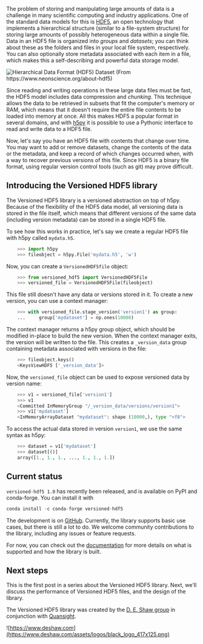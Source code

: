 <!--
.. title: Introducing Versioned HDF5
.. slug: introducing-versioned-hdf5
.. date: 2020-08-12 14:37:29 UTC-05:00
.. tags: 
.. category: 
.. link: 
.. description: 
.. type: text
-->


The problem of storing and manipulating large amounts of data is a challenge in many scientific computing and industry applications. One of the standard data models for this is [HDF5](https://support.hdfgroup.org/HDF5/whatishdf5.html), an open technology that implements a hierarchical structure (similar to a file-system structure) for storing large amounts of possibly heterogeneous data within a single file. Data in an HDF5 file is organized into *groups* and *datasets*; you can think about these as the folders and files in your local file system, respectively. You can also optionally store metadata associated with each item in a file, which makes this a self-describing and powerful data storage model.

![Hierarchical Data Format (HDF5) Dataset (From https://www.neonscience.org/about-hdf5)](https://www.neonscience.org/sites/default/files/images/HDF5/hdf5_structure4.jpg)

Since reading and writing operations in these large data files must be fast, the HDF5 model includes data compression and *chunking*. This technique allows the data to be retrieved in subsets that fit the computer's memory or RAM, which means that it doesn't require the entire file contents to be loaded into memory at once. All this makes HDF5 a popular format in several domains, and with [h5py](https://www.h5py.org) it is possible to use a Pythonic interface to read and write data to a HDF5 file. 

Now, let's say you have an HDF5 file with contents that change over time. You may want to add or remove datasets, change the contents of the data or the metadata, and keep a record of which changes occurred when, with a way to recover previous versions of this file. Since HDF5 is a binary file format, using regular version control tools (such as git) may prove difficult. 

Introducing the Versioned HDF5 library 
--------------------------------------

The Versioned HDF5 library is a versioned abstraction on top of h5py. Because of the flexibility of the HDF5 data model, all versioning data is stored in the file itself, which means that different versions of the same data (including version metadata) can be stored in a single HDF5 file. 

To see how this works in practice, let's say we create a regular HDF5 file with h5py called `mydata.h5`.

```py
    >>> import h5py
    >>> fileobject = h5py.File('mydata.h5', 'w')
```

Now, you can create a `VersionedHDF5file` object:

```py
    >>> from versioned_hdf5 import VersionedHDF5File
    >>> versioned_file = VersionedHDF5File(fileobject)
```

This file still doesn't have any data or versions stored in it. To create a new version, you can use a context manager:

```py
    >>> with versioned_file.stage_version('version1') as group:
    ...     group['mydataset'] = np.ones(10000)
```

The context manager returns a h5py group object, which should be modified in-place to build the new version. When the context manager exits, the version will be written to the file. This creates a `_version_data` group containing metadata associated with versions in the file:

```py
    >>> fileobject.keys()
    <KeysViewHDF5 ['_version_data']>
```

Now, the `versioned_file` object can be used to expose versioned data by version name:

```py
    >>> v1 = versioned_file['version1']
    >>> v1
    <Committed InMemoryGroup "/_version_data/versions/version1">
    >>> v1['mydataset']
    <InMemoryArrayDataset "mydataset": shape (10000,), type "<f8">
```

To access the actual data stored in version `version1`, we use the same syntax as h5py:

```py
    >>> dataset = v1['mydataset']
    >>> dataset[()]
    array([1., 1., 1., ..., 1., 1., 1.])
```

Current status
--------------

`versioned-hdf5 1.0` has recently been released, and is available on PyPI and conda-forge. You can install it with

```py
conda install -c conda-forge versioned-hdf5
```

The development is on [GitHub](https://github.com/deshaw/versioned-hdf5). Currently, the library supports basic use cases, but there is still a lot to do. We welcome community contributions to the library, including any issues or feature requests. 

For now, you can check out the [documentation](https://deshaw.github.io/versioned-hdf5/) for more details on what is supported and how the library is built.

Next steps
----------

This is the first post in a series about the Versioned HDF5 library. Next, we'll discuss the performance of Versioned HDF5 files, and the design of the library.

The Versioned HDF5 library was created by the [D. E. Shaw group](https://www.deshaw.com/) in conjunction with [Quansight](https://www.quansight.com/).

![https://www.deshaw.com](https://www.deshaw.com/assets/logos/black_logo_417x125.png)

